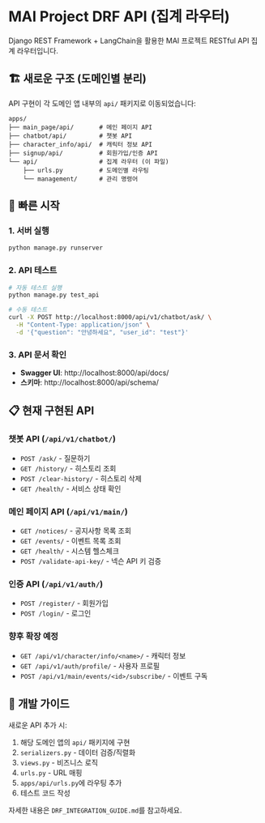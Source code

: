 # MAI Project DRF API (집계 라우터)

Django REST Framework + LangChain을 활용한 MAI 프로젝트 RESTful API 집계 라우터입니다.

## 🏗️ 새로운 구조 (도메인별 분리)

API 구현이 각 도메인 앱 내부의 `api/` 패키지로 이동되었습니다:

```
apps/
├── main_page/api/       # 메인 페이지 API
├── chatbot/api/         # 챗봇 API  
├── character_info/api/  # 캐릭터 정보 API
├── signup/api/          # 회원가입/인증 API
└── api/                 # 집계 라우터 (이 파일)
    ├── urls.py          # 도메인별 라우팅
    └── management/      # 관리 명령어
```

## 🚀 빠른 시작

### 1. 서버 실행
```bash
python manage.py runserver
```

### 2. API 테스트
```bash
# 자동 테스트 실행
python manage.py test_api

# 수동 테스트
curl -X POST http://localhost:8000/api/v1/chatbot/ask/ \
  -H "Content-Type: application/json" \
  -d '{"question": "안녕하세요", "user_id": "test"}'
```

### 3. API 문서 확인
- **Swagger UI**: http://localhost:8000/api/docs/
- **스키마**: http://localhost:8000/api/schema/

## 📋 현재 구현된 API

### 챗봇 API (`/api/v1/chatbot/`)
- `POST /ask/` - 질문하기
- `GET /history/` - 히스토리 조회  
- `POST /clear-history/` - 히스토리 삭제
- `GET /health/` - 서비스 상태 확인

### 메인 페이지 API (`/api/v1/main/`)
- `GET /notices/` - 공지사항 목록 조회
- `GET /events/` - 이벤트 목록 조회
- `GET /health/` - 시스템 헬스체크
- `POST /validate-api-key/` - 넥슨 API 키 검증

### 인증 API (`/api/v1/auth/`)
- `POST /register/` - 회원가입
- `POST /login/` - 로그인

### 향후 확장 예정
- `GET /api/v1/character/info/<name>/` - 캐릭터 정보
- `GET /api/v1/auth/profile/` - 사용자 프로필
- `POST /api/v1/main/events/<id>/subscribe/` - 이벤트 구독

## 🔧 개발 가이드

새로운 API 추가 시:
1. 해당 도메인 앱의 `api/` 패키지에 구현
2. `serializers.py` - 데이터 검증/직렬화
3. `views.py` - 비즈니스 로직
4. `urls.py` - URL 매핑
5. `apps/api/urls.py`에 라우팅 추가
6. 테스트 코드 작성

자세한 내용은 `DRF_INTEGRATION_GUIDE.md`를 참고하세요.
